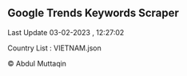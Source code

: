 

## Google Trends Keywords Scraper 
 
Last Update 03-02-2023 , 12:27:02

Country List :
VIETNAM.json



© Abdul Muttaqin 
